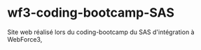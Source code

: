 # wf3-coding-bootcamp-SAS
Site web réalisé lors du coding-bootcamp du SAS d'intégration à WebForce3, 
